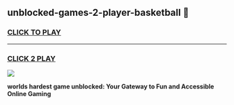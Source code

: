 
## unblocked-games-2-player-basketball 👋
<h3>
<a href="https://premium.freeplayer.one?title=unblocked-games-2-player-basketball&ref=14F">CLICK TO PLAY</a></h3>
<hr>

<h3>
<a href="https://premium.freeplayer.one?title=unblocked-games-2-player-basketball&ref=14F">CLICK 2 PLAY</a>
  
</h3>

<a href="https://premium.freeplayer.one?title=unblocked-games-2-player-basketball&ref=12F/"><img src="https://clearcache.store/games.png"></a>


**worlds hardest game unblocked: Your Gateway to Fun and Accessible Online Gaming**
